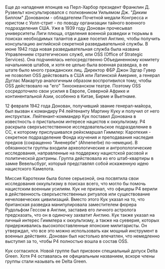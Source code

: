 Еще до нападения японцев на Перл-Харбор президент Франклин Д. Рузвельт консультировался с полковником Уильямом Дж. "Диким Биллом" Донованом - обладателем Почетной медали Конгресса и юристом с Уолл-стрит - по поводу организации тайного военного подразделения США. Уже в 1939 году Донован прочесывал университеты Лиги плюща, отделения военной разведки и тюрьмы в поисках необходимых талантов и даже посетил Англию, чтобы получить консультацию английской секретной разведывательной службы. В июне 1942 года новая разведывательная служба была названа Управлением стратегических служб, или OSS (Office of Strategic Services). Она подчинялась непосредственно Объединенному комитету начальников штабов, и хотя ее целью была военная разведка, в ее штате было много гражданских лиц. Директор ФБР Джон Эдгар Гувер не позволил OSS действовать в США или Латинской Америке, а генерал Дуглас Макартур аналогичным образом воспротивился тому, чтобы OSS действовало на "его" Тихоокеанском театре. Поэтому OSS сосредоточило свои усилия в Европе, Северной Африке и континентальной Азии, особенно в Китае, Бирме и Вьетнаме.

12 февраля 1942 года Донован, получивший звание генерал-майора, был вызван к командиру P4 лейтенанту Мартину Куку и получил от него инструктаж. Лейтенант-коммандер Кук поставил Донована в известность о пристальном интересе нацистов к оккультизму. P4 раскрыла сверхъестественное исследовательское подразделение в СС, к которому прислушивался рейхсмаршал Гиммлер: Каротехия - секретное подразделение Фонда изучения и преподавания наследия предков (сокращенно "Аненербе" (Ahnenerbe) по-немецки). В обязанности группы входили археологические и антропологические исследования, направленные на поддержку нацистской расовой и политической доктрины. Группа действовала из его штаб-квартиры в замке Вевельсбург, который представлял собой искаженную идею нацистского Камелота.

Миссия Каротехии была более серьезной, она посвятила свои исследования оккультизму в поисках всего, что могло бы помочь нацистским военным усилиям. Кук не признал, что офицеры P4 верили в действенность сверхъестественных ритуалов или существование нечеловеческих цивилизаций. Вместо этого Кук указал на то, что британская разведка манипулировала заместителем фюрера Рудольфом Гессом в Англии, заставив его личного астролога предсказать, что он в одиночку захватит Англию. Кук также указал на личный интерес Гиммлера к оккультизму, а также на суеверия, которых придерживались высокопоставленные японские милитаристы. Он утверждал, что все это можно использовать как мощный инструмент в военных действиях. Донован был настолько впечатлен, что немедленно выступил за то, чтобы P4 полностью вошла в состав OSS.

Кук согласился. Новой группе был присвоен специальный допуск Delta Green. Хотя P4 оставалась ее официальным названием, вскоре члены группы стали называть ее Delta Green.